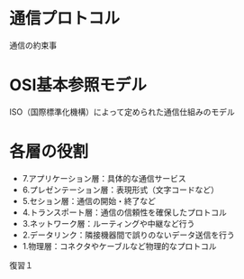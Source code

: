 # 通信プロトコル
通信の約束事

# OSI基本参照モデル
ISO（国際標準化機構）によって定められた通信仕組みのモデル

# 各層の役割
 - 7.アプリケーション層：具体的な通信サービス
 - 6.プレゼンテーション層：表現形式（文字コードなど）
 - 5.セション層：通信の開始・終了など
 - 4.トランスポート層：通信の信頼性を確保したプロトコル
 - 3.ネットワーク層：ルーティングや中継など行う
 - 2.データリンク：隣接機器間で誤りのないデータ送信を行う
 - 1.物理層：コネクタやケーブルなど物理的なプロトコル

復習１
